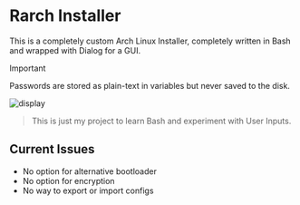 # Rarch Installer
This is a completely custom Arch Linux Installer, completely written in Bash and wrapped with Dialog for a GUI.
> [!IMPORTANT]
> Passwords are stored as plain-text in variables but never saved to the disk.

![display](https://github.com/user-attachments/assets/07fb7acc-5102-4f10-b45c-91abd7c3cc24)
> This is just my project to learn Bash and experiment with User Inputs.

## Current Issues
- No option for alternative bootloader
- No option for encryption
- No way to export or import configs
